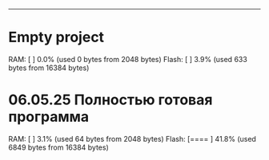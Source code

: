 ---
# Empty project
RAM:   [          ]   0.0% (used 0 bytes from 2048 bytes)
Flash: [          ]   3.9% (used 633 bytes from 16384 bytes)

# 06.05.25 Полностью готовая программа

RAM:   [          ]   3.1% (used 64 bytes from 2048 bytes)
Flash: [====      ]  41.8% (used 6849 bytes from 16384 bytes)